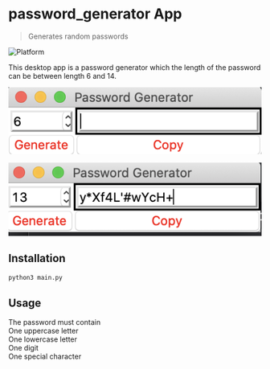 # password_generator App
> Generates random passwords 

![Platform](https://img.shields.io/badge/python-3.7-blue.svg)

This desktop app is a password generator which the length of the password can be between length 6 and 14.

![](images/pass01.png)

![](images/pass02.png)

## Installation

```sh
python3 main.py
```
## Usage
The password must contain <br/>
One uppercase letter<br/>
One lowercase letter<br/>
One digit<br/>
One special character<br/><br/>
